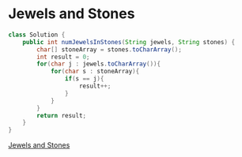 # Jewels and Stones

~~~java
class Solution {
    public int numJewelsInStones(String jewels, String stones) {
        char[] stoneArray = stones.toCharArray();
        int result = 0;
        for(char j : jewels.toCharArray()){
            for(char s : stoneArray){
                if(s == j){
                    result++;
                }
            }
        }
        return result;
    }
}
~~~

[Jewels and Stones](https://leetcode.com/problems/jewels-and-stones/)

